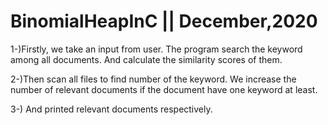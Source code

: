 # BinomialHeapInC || December,2020

1-)Firstly, we take an input from user. The program search the keyword among all documents. And 
calculate the similarity scores of them.

2-)Then scan all files to find number of the keyword. We increase the number of relevant documents 
if the document have one keyword at least.

3-) And printed relevant documents respectively.

